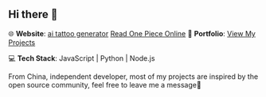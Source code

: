 ## Hi there 👋

🌐 **Website**: [ai tattoo generator](https://tattooer.info/)
[Read One Piece Online](https://onepiece-read.online/)
📂 **Portfolio**: [View My Projects](https://bento.me/trumann)

💻 **Tech Stack**: JavaScript | Python | Node.js  

From China, independent developer, most of my projects are inspired by the open source community, feel free to leave me a message🤔
